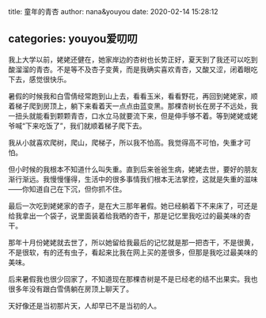 title: 童年的青杏
author: nana&youyou
date: 2020-02-14 15:28:12

categories: youyou爱叨叨
---
我上大学以前，姥姥还健在，她家岸边的杏树也长势正好，夏天到了我还可以吃到酸溜溜的青杏。不是等不及杏子变黄，而是我确实喜欢青杏，又酸又涩，闭着眼吃下去，感觉很快乐。<!--more-->

暑假的时候我和白雪倩经常跑到山上去，看看玉米，看看野花，再回到姥姥家，顺着梯子爬到房顶上，躺下来看着天一点点由蓝变黑。那棵杏树长在房子不远处，我一扭头就能看到颗颗青杏，口水立马就要流下来，但是伸手够不着。等到姥姥或姥爷喊“下来吃饭了”，我们就顺着梯子爬下去。

我从小就喜欢爬树，爬山，爬梯子，所以我不怕高。我觉得高不可怕，失重才可怕。

但小时候的我根本不知道什么叫失重。直到后来爸爸生病，姥姥去世，要好的朋友渐行渐远。我慢慢懂得，生活中的很多事情我们根本无法掌控，这就是失重的滋味——你知道自己在下沉，但你抓不住。

最后一次吃到姥姥家的杏子，是在大三那年暑假。她已经躺着下不来床了，可还是给我拿出一个袋子，说里面装着给我晒的杏干，那是记忆里我吃过的最美味的杏干。

那年十月份姥姥就去世了，所以她留给我最后的记忆就是那一把杏干，不是很黄，不是很软，有的还有虫子，看起来比我在网上买的差很多，但那是我吃过最美味的美味。

后来暑假我也很少回家了，不知道现在那棵杏树是不是已经老的结不出果实。我也很多年没有跟白雪倩躺在房顶上聊天了。

天好像还是当初那片天，人却早已不是当初的人。